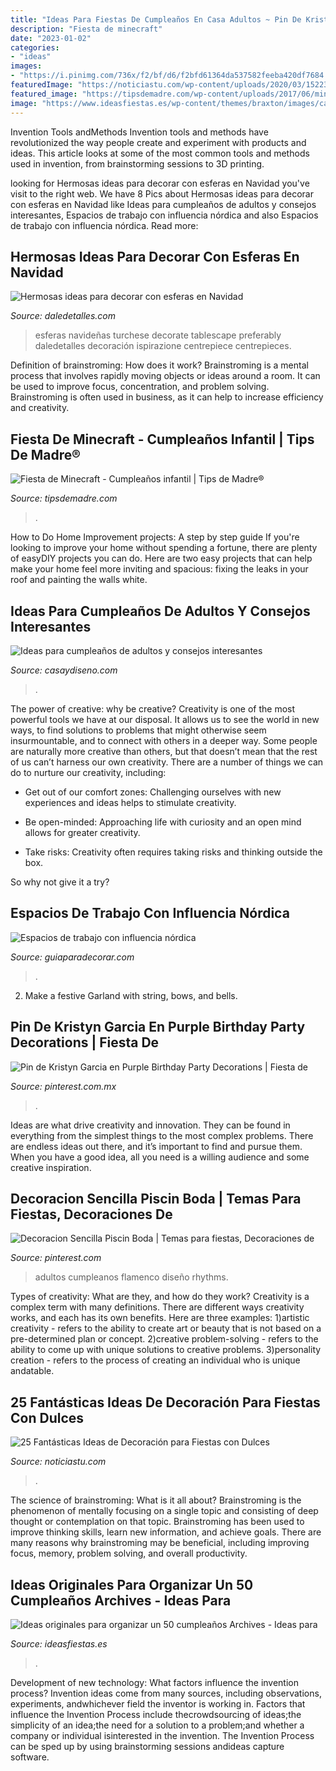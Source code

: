 ```yaml
---
title: "Ideas Para Fiestas De Cumpleaños En Casa Adultos ~ Pin De Kristyn Garcia En Purple Birthday Party Decorations"
description: "Fiesta de minecraft"
date: "2023-01-02"
categories:
- "ideas"
images:
- "https://i.pinimg.com/736x/f2/bf/d6/f2bfd61364da537582feeba420df7684.jpg"
featuredImage: "https://noticiastu.com/wp-content/uploads/2020/03/1522372153671.jpg"
featured_image: "https://tipsdemadre.com/wp-content/uploads/2017/06/minecraft-cumpleanos-ninos.jpg"
image: "https://www.ideasfiestas.es/wp-content/themes/braxton/images/cache/50-cumpleanos.jpg"
---
```



Invention Tools andMethods
Invention tools and methods have revolutionized the way people create and experiment with products and ideas. This article looks at some of the most common tools and methods used in invention, from brainstorming sessions to 3D printing.

	

		
looking for Hermosas ideas para decorar con esferas en Navidad you've visit to the right web. We have 8 Pics about Hermosas ideas para decorar con esferas en Navidad like Ideas para cumpleaños de adultos y consejos interesantes, Espacios de trabajo con influencia nórdica and also Espacios de trabajo con influencia nórdica. Read more:
		
    
## Hermosas Ideas Para Decorar Con Esferas En Navidad

<img loading=lazy src="http://i1.wp.com/www.daledetalles.com/wp-content/uploads/2016/09/Ideas-para-decorar-con-esferas-en-Navidad14.jpg?resize=630%2C840" onerror="this.onerror=null;this.src='https://tse4.mm.bing.net/th?id=OIP.JDpA8Rs_HqwRdj3CqX65KwHaJ4&amp;pid=15.1';" alt="Hermosas ideas para decorar con esferas en Navidad">

_Source: daledetalles.com_

>esferas navideñas turchese decorate tablescape preferably daledetalles decoración ispirazione centrepiece centrepieces. 

	

Definition of brainstroming: How does it work?
Brainstroming is a mental process that involves rapidly moving objects or ideas around a room. It can be used to improve focus, concentration, and problem solving. Brainstroming is often used in business, as it can help to increase efficiency and creativity.

    
## Fiesta De Minecraft - Cumpleaños Infantil | Tips De Madre®

<img loading=lazy src="https://tipsdemadre.com/wp-content/uploads/2017/06/minecraft-cumpleanos-ninos.jpg" onerror="this.onerror=null;this.src='https://tse4.mm.bing.net/th?id=OIP.fv43LVm7jTzwmpDNc-L50gHaIn&amp;pid=15.1';" alt="Fiesta de Minecraft - Cumpleaños infantil | Tips de Madre®">

_Source: tipsdemadre.com_

>. 

	

How to Do Home Improvement projects: A step by step guide
If you're looking to improve your home without spending a fortune, there are plenty of easyDIY projects you can do. Here are two easy projects that can help make your home feel more inviting and spacious: fixing the leaks in your roof and painting the walls white.

    
## Ideas Para Cumpleaños De Adultos Y Consejos Interesantes

<img loading=lazy src="http://casaydiseno.com/wp-content/uploads/2016/06/decoracion-chicas-cumpleanos-flores-mesa.jpg" onerror="this.onerror=null;this.src='https://tse4.mm.bing.net/th?id=OIP.hDMrwfFFO6gSfU-oJwmnmAHaLH&amp;pid=15.1';" alt="Ideas para cumpleaños de adultos y consejos interesantes">

_Source: casaydiseno.com_

>. 

	

The power of creative: why be creative?
Creativity is one of the most powerful tools we have at our disposal. It allows us to see the world in new ways, to find solutions to problems that might otherwise seem insurmountable, and to connect with others in a deeper way.
Some people are naturally more creative than others, but that doesn’t mean that the rest of us can’t harness our own creativity. There are a number of things we can do to nurture our creativity, including:

- Get out of our comfort zones: Challenging ourselves with new experiences and ideas helps to stimulate creativity.

- Be open-minded: Approaching life with curiosity and an open mind allows for greater creativity.

- Take risks: Creativity often requires taking risks and thinking outside the box.

So why not give it a try?

    
## Espacios De Trabajo Con Influencia Nórdica

<img loading=lazy src="https://www.guiaparadecorar.com/wp-content/uploads/2014/04/espacios-trabajo-24.jpg" onerror="this.onerror=null;this.src='https://tse2.mm.bing.net/th?id=OIP.0eYWWrdMszrESL7vrp-oQwHaLM&amp;pid=15.1';" alt="Espacios de trabajo con influencia nórdica">

_Source: guiaparadecorar.com_

>. 

	

2. Make a festive Garland with string, bows, and bells.

    
## Pin De Kristyn Garcia En Purple Birthday Party Decorations | Fiesta De

<img loading=lazy src="https://i.pinimg.com/736x/f2/bf/d6/f2bfd61364da537582feeba420df7684.jpg" onerror="this.onerror=null;this.src='https://tse3.mm.bing.net/th?id=OIP.dwjv2o4JbEZRhXJvm5CCsAHaNL&amp;pid=15.1';" alt="Pin de Kristyn Garcia en Purple Birthday Party Decorations | Fiesta de">

_Source: pinterest.com.mx_

>. 

	

Ideas are what drive creativity and innovation. They can be found in everything from the simplest things to the most complex problems. There are endless ideas out there, and it’s important to find and pursue them. When you have a good idea, all you need is a willing audience and some creative inspiration.

    
## Decoracion Sencilla Piscin Boda | Temas Para Fiestas, Decoraciones De

<img loading=lazy src="https://i.pinimg.com/736x/91/26/f5/9126f58c79ff2d6aacab3648d33451ee.jpg" onerror="this.onerror=null;this.src='https://tse1.mm.bing.net/th?id=OIP.IsooTkKst8qMNNBdptL_rwHaJ4&amp;pid=15.1';" alt="Decoracion Sencilla Piscin Boda | Temas para fiestas, Decoraciones de">

_Source: pinterest.com_

>adultos cumpleanos flamenco diseño rhythms. 

	

Types of creativity: What are they, and how do they work?
Creativity is a complex term with many definitions. There are different ways creativity works, and each has its own benefits. Here are three examples:
1)artistic creativity - refers to the ability to create art or beauty that is not based on a pre-determined plan or concept.
2)creative problem-solving - refers to the ability to come up with unique solutions to creative problems.
3)personality creation - refers to the process of creating an individual who is unique andatable.

    
## 25 Fantásticas Ideas De Decoración Para Fiestas Con Dulces

<img loading=lazy src="https://noticiastu.com/wp-content/uploads/2020/03/1522372153671.jpg" onerror="this.onerror=null;this.src='https://tse1.mm.bing.net/th?id=OIP.IQYULfeob5N5scD0j2TZ7wAAAA&amp;pid=15.1';" alt="25 Fantásticas Ideas de Decoración para Fiestas con Dulces">

_Source: noticiastu.com_

>. 

	

The science of brainstroming: What is it all about?
Brainstroming is the phenomenon of mentally focusing on a single topic and consisting of deep thought or contemplation on that topic. Brainstroming has been used to improve thinking skills, learn new information, and achieve goals. There are many reasons why brainstroming may be beneficial, including improving focus, memory, problem solving, and overall productivity.

    
## Ideas Originales Para Organizar Un 50 Cumpleaños Archives - Ideas Para

<img loading=lazy src="https://www.ideasfiestas.es/wp-content/themes/braxton/images/cache/50-cumpleanos.jpg" onerror="this.onerror=null;this.src='https://tse4.mm.bing.net/th?id=OIP.Aik8F8XVL9Ix7G97r97z-gAAAA&amp;pid=15.1';" alt="Ideas originales para organizar un 50 cumpleaños Archives - Ideas para">

_Source: ideasfiestas.es_

>. 

	

Development of new technology: What factors influence the invention process?
Invention ideas come from many sources, including observations, experiments, andwhichever field the inventor is working in. Factors that influence the Invention Process include thecrowdsourcing of ideas;the simplicity of an idea;the need for a solution to a problem;and whether a company or individual isinterested in the invention. The Invention Process can be sped up by using brainstorming sessions andideas capture software.


